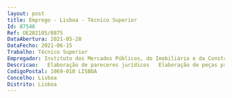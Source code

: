 ```yaml
--- 
layout: post
title: Emprego - Lisboa - Técnico Superior
Id: 87546
Ref: OE202105/0875
DataAbertura: 2021-05-28
DataFecho: 2021-06-15
Trabalho: Técnico Superior
Empregador: Instituto dos Mercados Públicos, do Imobiliário e da Construção, I.P.
Descricao:   Elaboração de pareceres jurídicos   Elaboração de peças procedimentais   Apoio aos procedimentos de contratação pública   Elaboração de regulamentação de implementação do CCP   Instrução de processos de contraordenação   Realização de outras tarefas inerentes à área jurídica.
CodigoPostal: 1069-010 LISBOA
Concelho: Lisboa
Distrito: Lisboa
--- 
```

